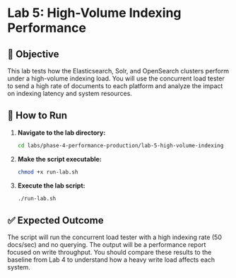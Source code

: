 # Lab 5: High-Volume Indexing Performance

## 🎯 **Objective**

This lab tests how the Elasticsearch, Solr, and OpenSearch clusters perform under a high-volume indexing load. You will use the concurrent load tester to send a high rate of documents to each platform and analyze the impact on indexing latency and system resources.

## 🚀 **How to Run**

1.  **Navigate to the lab directory:**
    ```bash
    cd labs/phase-4-performance-production/lab-5-high-volume-indexing
    ```

2.  **Make the script executable:**
    ```bash
    chmod +x run-lab.sh
    ```

3.  **Execute the lab script:**
    ```bash
    ./run-lab.sh
    ```

## ✅ **Expected Outcome**

The script will run the concurrent load tester with a high indexing rate (50 docs/sec) and no querying. The output will be a performance report focused on write throughput. You should compare these results to the baseline from Lab 4 to understand how a heavy write load affects each system.
